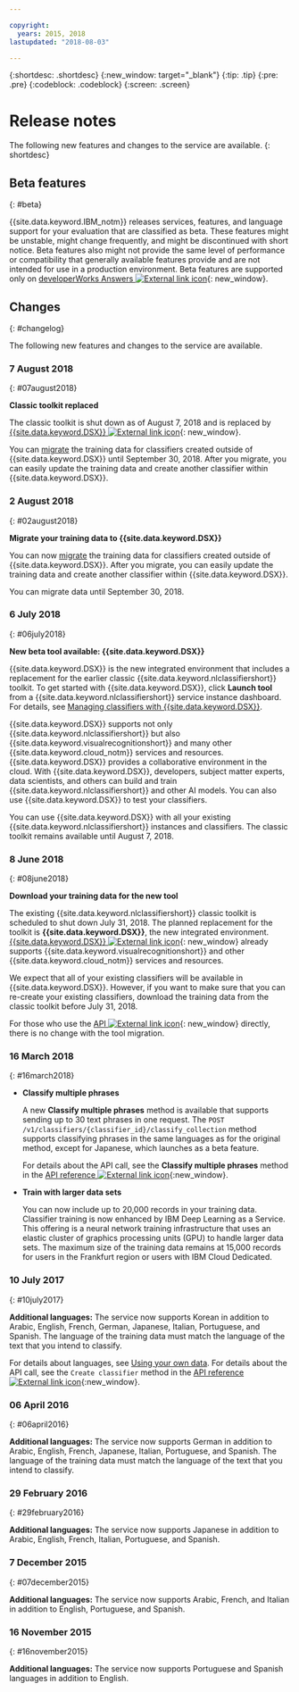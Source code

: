 ```yaml
---

copyright:
  years: 2015, 2018
lastupdated: "2018-08-03"

---
```


{:shortdesc: .shortdesc}
{:new_window: target="_blank"}
{:tip: .tip}
{:pre: .pre}
{:codeblock: .codeblock}
{:screen: .screen}

<!-- Link definitions -->

[cloud-dashboard-watson]: https://console.{DomainName}/dashboard/apps?category=watson
[watson-studio-reg]: https://dataplatform.ibm.com/registration/stepone?context=wdp
[watson-studio-product-page]: https://www.ibm.com/cloud/watson-studio

# Release notes

The following new features and changes to the service are available.
{: shortdesc}

## Beta features
{: #beta}

{{site.data.keyword.IBM_notm}} releases services, features, and language support for your evaluation that are classified as beta. These features might be unstable, might change frequently, and might be discontinued with short notice. Beta features also might not provide the same level of performance or compatibility that generally available features provide and are not intended for use in a production environment. Beta features are supported only on [developerWorks Answers ![External link icon](../../icons/launch-glyph.svg "External link icon")](https://developer.ibm.com/answers/topics/natural-language-classifier.html){: new_window}.

## Changes
{: #changelog}

The following new features and changes to the service are available.

### 7 August 2018
{: #07august2018}

**Classic toolkit replaced**

The classic toolkit is shut down as of August 7, 2018 and is replaced by  [{{site.data.keyword.DSX}} ![External link icon](../../icons/launch-glyph.svg "External link icon")][watson-studio-reg]{: new_window}.

You can [migrate](/docs/services/natural-language-classifier/tool-overview.html#migrating) the training data for classifiers created outside of {{site.data.keyword.DSX}} until September 30, 2018. After you migrate, you can easily update the training data and create another classifier within {{site.data.keyword.DSX}}.

### 2 August 2018
{: #02august2018}

**Migrate your training data to {{site.data.keyword.DSX}}**

You can now [migrate](/docs/services/natural-language-classifier/tool-overview.html#migrating) the training data for classifiers created outside of {{site.data.keyword.DSX}}. After you migrate, you can easily update the training data and create another classifier within {{site.data.keyword.DSX}}.

You can migrate data until September 30, 2018.

### 6 July 2018
{: #06july2018}

**New beta tool available: {{site.data.keyword.DSX}}**

{{site.data.keyword.DSX}} is the new integrated environment that includes a replacement for the earlier classic {{site.data.keyword.nlclassifiershort}} toolkit. To get started with {{site.data.keyword.DSX}}, click **Launch tool** from a {{site.data.keyword.nlclassifiershort}} service instance dashboard. For details, see [Managing classifiers with {{site.data.keyword.DSX}}](/docs/services/natural-language-classifier/tool-overview.html#studio).

{{site.data.keyword.DSX}} supports not only {{site.data.keyword.nlclassifiershort}} but also {{site.data.keyword.visualrecognitionshort}} and many other {{site.data.keyword.cloud_notm}} services and resources. {{site.data.keyword.DSX}} provides a collaborative environment in the cloud. With {{site.data.keyword.DSX}}, developers, subject matter experts, data scientists, and others can build and train {{site.data.keyword.nlclassifiershort}} and other AI models. You can also use {{site.data.keyword.DSX}} to test your classifiers.

You can use {{site.data.keyword.DSX}} with all your existing {{site.data.keyword.nlclassifiershort}} instances and classifiers. The classic toolkit remains available until August 7, 2018.

### 8 June 2018
{: #08june2018}

**Download your training data for the new tool**

The existing {{site.data.keyword.nlclassifiershort}} classic toolkit is scheduled to shut down July 31, 2018. The planned replacement for the toolkit is **{{site.data.keyword.DSX}}**, the new integrated environment. [{{site.data.keyword.DSX}} ![External link icon](../../icons/launch-glyph.svg "External link icon")][watson-studio-reg]{: new_window} already supports {{site.data.keyword.visualrecognitionshort}} and other {{site.data.keyword.cloud_notm}} services and resources.

We expect that all of your existing classifiers will be available in {{site.data.keyword.DSX}}. However, if you want to make sure that you can re-create your existing classifiers, download the training data from the classic toolkit before July 31, 2018.

For those who use the [API ![External link icon](../../icons/launch-glyph.svg "External link icon")](http://www.ibm.com/watson/developercloud/natural-language-classifier/api/v1){: new_window} directly, there is no change with the tool migration.

### 16 March 2018
{: #16march2018}

- **Classify multiple phrases**

    A new **Classify multiple phrases** method is available that supports sending up to 30 text phrases in one request. The `POST /v1/classifiers/{classifier_id}/classify_collection` method supports classifying phrases in the same languages as for the original method, except for Japanese, which launches as a beta feature.

    For details about the API call, see the **Classify multiple phrases** method in the [API reference ![External link icon](../../icons/launch-glyph.svg "External link icon")](http://www.ibm.com/watson/developercloud/natural-language-classifier/api/v1/curl.html?curl#classify-multiple-phrases){:new_window}.

- **Train with larger data sets**

    You can now include up to 20,000 records in your training data. Classifier training is now enhanced by IBM Deep Learning as a Service. This offering is a neural network training infrastructure that uses an elastic cluster of graphics processing units (GPU) to handle larger data sets. The maximum size of the training data remains at 15,000 records for users in the Frankfurt region or users with IBM Cloud Dedicated.

### 10 July 2017
{: #10july2017}

**Additional languages:** The service now supports Korean in addition to Arabic, English, French, German, Japanese, Italian, Portuguese, and Spanish. The language of the training data must match the language of the text that you intend to classify.

For details about languages, see [Using your own data](/docs/services/natural-language-classifier/using-your-data.html#languages). For details about the API call, see the `Create classifier` method in the [API reference ![External link icon](../../icons/launch-glyph.svg "External link icon")](http://www.ibm.com/watson/developercloud/natural-language-classifier/api/v1/){:new_window}.

### 06 April 2016
{: #06april2016}

**Additional languages:** The service now supports German in addition to Arabic, English, French, Japanese, Italian, Portuguese, and Spanish. The language of the training data must match the language of the text that you intend to classify.

### 29 February 2016
{: #29february2016}

**Additional languages:** The service now supports Japanese in addition to Arabic, English, French, Italian, Portuguese, and Spanish.

### 7 December 2015
{: #07december2015}

**Additional languages:** The service now supports Arabic, French, and Italian in addition to English, Portuguese, and Spanish.

### 16 November 2015
{: #16november2015}

**Additional languages:** The service now supports Portuguese and  Spanish languages in addition to English.
